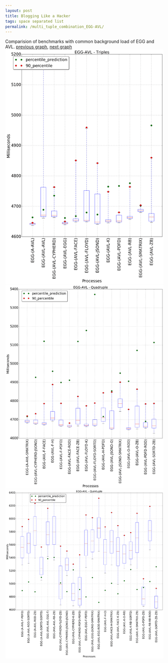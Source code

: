 ```yaml
---
layout: post
title: Blogging Like a Hacker
tags: space separated list
permalink: /multi_tuple_combination_EGG-AVL/
---
```


Comparision of benchmarks with common background load of EGG and AVL.
[previous graph](./multi_tuple_combination_CYPHERD-ZB/), [next graph](./multi_tuple_combination_EGG-A/)
<img src="./images/triple/EGG/EGG-AVL_box.png" alt="graph figure"><img src="./images/quadruple/EGG/EGG-AVL_box.png" alt="graph figure"><img src="./images/quintuple/EGG/EGG-AVL_box.png" alt="graph figure">
